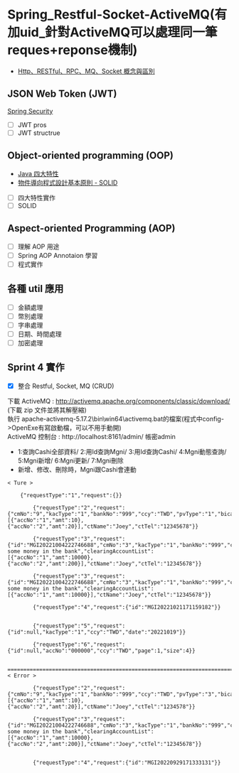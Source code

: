 # Spring_Restful-Socket-ActiveMQ(有加uid_針對ActiveMQ可以處理同一筆reques+reponse機制)
* [Http、RESTful、RPC、MQ、Socket 概念與區別](https://www.jianshu.com/p/e077193efe79)

## JSON Web Token (JWT)

[Spring Security](https://hackmd.io/@IDdlPCCwQoeX-9DvmEbLyw/r1V_j74Vs)

- [ ] JWT pros
- [ ] JWT structrue

## Object-oriented programming (OOP)

* [Java 四大特性](https://hackmd.io/@IDdlPCCwQoeX-9DvmEbLyw/Hyuo8LSaq)
* [物件導向程式設計基本原則 - SOLID](https://skyyen999.gitbooks.io/-study-design-pattern-in-java/content/oodPrinciple.html)

- [ ] 四大特性實作
- [ ] SOLID

## Aspect-oriented Programming (AOP)
- [ ] 理解 AOP 用途
- [ ] Spring AOP Annotaion 學習
- [ ] 程式實作

## 各種 util 應用
- [ ] 金額處理
- [ ] 幣別處理
- [ ] 字串處理
- [ ] 日期、時間處理
- [ ] 加密處理

## Sprint 4 實作
- [X] 整合 Restful, Socket, MQ (CRUD)

下載 ActiveMQ : http://activemq.apache.org/components/classic/download/ (下載 zip 文件並將其解壓縮)  
執行 apache-activemq-5.17.2\bin\win64\activemq.bat的檔案(程式中config->OpenExe有寫啟動檔，可以不用手動開)  
ActiveMQ 控制台 : http://localhost:8161/admin/ 帳密admin  
  
* 1:查詢Cashi全部資料/ 2:用Id查詢Mgni/ 3:用Id查詢Cashi/ 4:Mgni動態查詢/ 5:Mgni新增/ 6:Mgni更新/ 7:Mgni刪除
* 新增、修改、刪除時，Mgni跟Cashi會連動

```java=
< Ture >  
      
	{"requestType":"1","request":{}}

        {"requestType":"2","request":{"cmNo":"9","kacType":"1","bankNo":"999","ccy":"TWD","pvType":"1","bicaccNo":"0000000","iType":"1","pReason":"money","clearingAccountList":[{"accNo":"1","amt":10},{"accNo":"2","amt":20}],"ctName":"Joey","ctTel":"12345678"}}

        {"requestType":"3","request":{"id":"MGI20221004222746688","cmNo":"3","kacType":"1","bankNo":"999","ccy":"TWD","pvType":"1","bicaccNo":"0000000","iType":"1","pReason":"deposit some money in the bank","clearingAccountList":[{"accNo":"1","amt":10000},{"accNo":"2","amt":200}],"ctName":"Joey","ctTel":"12345678"}}

        {"requestType":"3","request":{"id":"MGI20221004222746688","cmNo":"3","kacType":"1","bankNo":"999","ccy":"TWD","pvType":"1","bicaccNo":"0000000","iType":"1","pReason":"deposit some money in the bank","clearingAccountList":[{"accNo":"1","amt":10000}],"ctName":"Joey","ctTel":"12345678"}}

        {"requestType":"4","request":{"id":"MGI20221021171159182"}}


        {"requestType":"5","request":{"id":null,"kacType":"1","ccy":"TWD","date":"20221019"}}

        {"requestType":"6","request":{"id":null,"accNo":"000000","ccy":"TWD","page":1,"size":4}}

        ===============================================================================================================
< Error >

        {"requestType":"2","request":{"cmNo":"9","kacType":"1","bankNo":"999","ccy":"TWD","pvType":"3","bicaccNo":"0000000","iType":"1","pReason":"money","clearingAccountList":[{"accNo":"1","amt":10},{"accNo":"2","amt":20}],"ctName":"Joey","ctTel":"1234578"}}

        {"requestType":"3","request":{"id":"MGI20221004222746688","cmNo":"3","kacType":"1","bankNo":"999","ccy":"HKD","pvType":"3","bicaccNo":"0000000","iType":"1","pReason":"deposit some money in the bank","clearingAccountList":[{"accNo":"1","amt":10000},{"accNo":"2","amt":200}],"ctName":"Joey","ctTel":"12345678"}}


        {"requestType":"4","request":{"id":"MGI20220929171333131"}}
        
```
